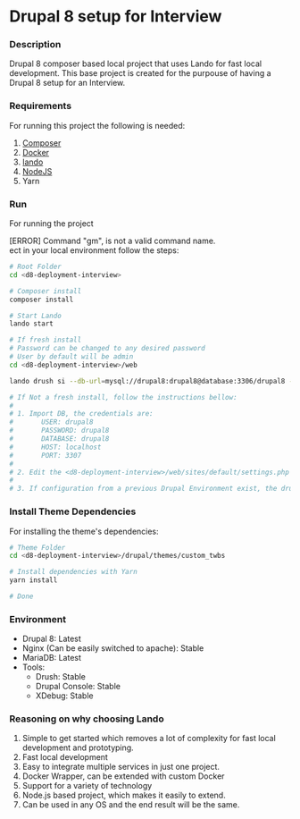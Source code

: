 # Drupal 8 setup for Interview
### Description
Drupal 8 composer based local project that uses Lando for fast local development. This base project is created for the purpouse of having a Drupal 8 setup for an Interview.

### Requirements
For running this project the following is needed:
1. [Composer](https://getcomposer.org/download/)
2. [Docker](https://www.docker.com/)
3. [lando](https://github.com/lando/lando)
4. [NodeJS](https://nodejs.org/en/download/)
5. Yarn
### Run
For running the project
                                                                                              
 [ERROR] Command "gm", is not a valid command name.                                           
                                                    ect in your local environment follow the steps:
```bash
# Root Folder
cd <d8-deployment-interview>

# Composer install
composer install

# Start Lando
lando start

# If fresh install
# Password can be changed to any desired password
# User by default will be admin
cd <d8-deployment-interview>/web

lando drush si --db-url=mysql://drupal8:drupal8@database:3306/drupal8 --account-pass=12345 -y 

# If Not a fresh install, follow the instructions bellow:
#
# 1. Import DB, the credentials are:
#       USER: drupal8
#       PASSWORD: drupal8
#       DATABASE: drupal8
#       HOST: localhost
#       PORT: 3307
#
# 2. Edit the <d8-deployment-interview>/web/sites/default/settings.php to contain the DB Connection Info. Follow the documentation on the settings.php file on how to set it up.
#
# 3. If configuration from a previous Drupal Environment exist, the drupal 8 composer project sets the config sync directory to <d8-deployment-interview>/config/sync, just have to drop the configuration there and import it with Drush or by the admin UI in /admin/config/development/configuration
```

### Install Theme Dependencies
For installing the theme's dependencies:
```bash
# Theme Folder
cd <d8-deployment-interview>/drupal/themes/custom_twbs

# Install dependencies with Yarn
yarn install

# Done
```

### Environment
 - Drupal 8: Latest
 - Nginx (Can be easily switched to apache): Stable
 - MariaDB: Latest
 - Tools:
    - Drush: Stable
    - Drupal Console: Stable
    - XDebug: Stable

### Reasoning on why choosing Lando
1. Simple to get started which removes a lot of complexity for fast local development and prototyping.
2. Fast local development
3. Easy to integrate multiple services in just one project.
4. Docker Wrapper, can be extended with custom Docker
5. Support for a variety of technology
6. Node.js based project, which makes it easily to extend.
7. Can be used in any OS and the end result will be the same.